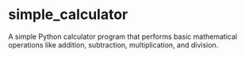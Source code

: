 # simple_calculator
A simple Python calculator program that performs basic mathematical operations like addition, subtraction, multiplication, and division.
